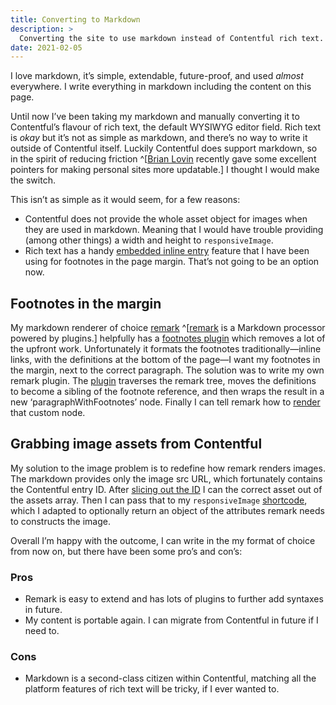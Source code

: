 ```yaml
---
title: Converting to Markdown
description: > 
  Converting the site to use markdown instead of Contentful rich text.
date: 2021-02-05
---
```


I love markdown, it’s simple, extendable, future-proof, and used _almost_
everywhere. I write everything in markdown including the content on this page.

Until now I’ve been taking my markdown and manually converting it to
Contentful’s flavour of rich text, the default WYSIWYG editor field. Rich text
is _okay_ but it’s not as simple as markdown, and there’s no way to write it
outside of Contentful itself. Luckily Contentful does support markdown, so in
the spirit of reducing friction ^[[Brian Lovin][brian] recently gave some
excellent pointers for making personal sites more updatable.] I thought I would
make the switch.

[brian]: https://brianlovin.com/overthought/reasons-you-arent-updating-your-personal-site 

This isn’t as simple as it would seem, for a few reasons:

- Contentful does not provide the whole asset object for images when they are
  used in markdown. Meaning that I would have trouble providing (among other
  things) a width and height to `responsiveImage`.
- Rich text has a handy [embedded inline entry][eie] feature that I have been
  using for footnotes in the page margin. That’s not going to be an option now.

[eie]: https://www.contentful.com/developers/docs/concepts/rich-text/#embedded-and-linked-entries 

## Footnotes in the margin

My markdown renderer of choice [remark] ^[[remark] is a Markdown processor
powered by plugins.] helpfully has a [footnotes plugin][footplug] which removes
a lot of the upfront work. Unfortunately it formats the footnotes
traditionally—inline links, with the definitions at the bottom of the page—I
want my footnotes in the margin, next to the correct paragraph. The solution
was to write my own remark plugin. The [plugin][custom] traverses the remark
tree, moves the definitions to become a sibling of the footnote reference, and
then wraps the result in a new ‘paragraphWithFootnotes’ node. Finally I can
tell remark how to [render] that custom node.

[remark]: https://remark.js.org
[footplug]: https://github.com/remarkjs/remark-footnotes
[custom]: https://github.com/LkeMitchll/interroban.gg/blob/006fe925f8a48723e0e0c2aff5bdf760102687ed/helpers/footnotes.js
[render]: https://github.com/LkeMitchll/interroban.gg/blob/7206dbf9db2a2e2c43575dc3748ebc857b9e9d88/shortcodes/markdown.js#L23

## Grabbing image assets from Contentful

My solution to the image problem is to redefine how remark renders images. The
markdown provides only the image src URL, which fortunately contains the
Contentful entry ID. After [slicing out the ID][ids] I can the correct asset
out of the assets array. Then I can pass that to my `responsiveImage`
[shortcode][short], which I adapted to optionally return an object of the
attributes remark needs to constructs the image.

[ids]: https://github.com/LkeMitchll/interroban.gg/blob/7206dbf9db2a2e2c43575dc3748ebc857b9e9d88/shortcodes/markdown.js#L28 
[short]: https://github.com/LkeMitchll/interroban.gg/blob/cc508424c492d7f296f1cdb8c72d08e27b773244/shortcodes/responsiveImage.js 

Overall I’m happy with the outcome, I can write in the my format of choice from
now on, but there have been some pro’s and con’s:

### Pros

- Remark is easy to extend and has lots of plugins to further add syntaxes in
  future.
- My content is portable again. I can migrate from Contentful in future if I
  need to.

### Cons

- Markdown is a second-class citizen within Contentful, matching all the
  platform features of rich text will be tricky, if I ever wanted to.
